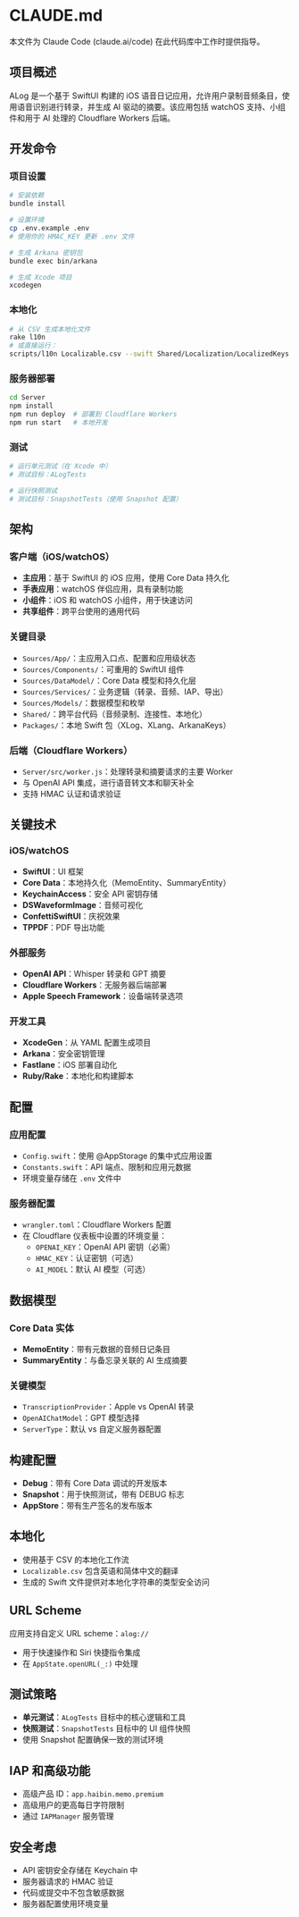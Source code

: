 # CLAUDE.md

本文件为 Claude Code (claude.ai/code) 在此代码库中工作时提供指导。

## 项目概述

ALog 是一个基于 SwiftUI 构建的 iOS 语音日记应用，允许用户录制音频条目，使用语音识别进行转录，并生成 AI 驱动的摘要。该应用包括 watchOS 支持、小组件和用于 AI 处理的 Cloudflare Workers 后端。

## 开发命令

### 项目设置
```bash
# 安装依赖
bundle install

# 设置环境
cp .env.example .env
# 使用你的 HMAC_KEY 更新 .env 文件

# 生成 Arkana 密钥包
bundle exec bin/arkana

# 生成 Xcode 项目
xcodegen
```

### 本地化
```bash
# 从 CSV 生成本地化文件
rake l10n
# 或直接运行：
scripts/l10n Localizable.csv --swift Shared/Localization/LocalizedKeys.swift --root Shared/Localization
```

### 服务器部署
```bash
cd Server
npm install
npm run deploy  # 部署到 Cloudflare Workers
npm run start   # 本地开发
```

### 测试
```bash
# 运行单元测试（在 Xcode 中）
# 测试目标：ALogTests

# 运行快照测试
# 测试目标：SnapshotTests（使用 Snapshot 配置）
```

## 架构

### 客户端（iOS/watchOS）
- **主应用**：基于 SwiftUI 的 iOS 应用，使用 Core Data 持久化
- **手表应用**：watchOS 伴侣应用，具有录制功能
- **小组件**：iOS 和 watchOS 小组件，用于快速访问
- **共享组件**：跨平台使用的通用代码

### 关键目录
- `Sources/App/`：主应用入口点、配置和应用级状态
- `Sources/Components/`：可重用的 SwiftUI 组件
- `Sources/DataModel/`：Core Data 模型和持久化层
- `Sources/Services/`：业务逻辑（转录、音频、IAP、导出）
- `Sources/Models/`：数据模型和枚举
- `Shared/`：跨平台代码（音频录制、连接性、本地化）
- `Packages/`：本地 Swift 包（XLog、XLang、ArkanaKeys）

### 后端（Cloudflare Workers）
- `Server/src/worker.js`：处理转录和摘要请求的主要 Worker
- 与 OpenAI API 集成，进行语音转文本和聊天补全
- 支持 HMAC 认证和请求验证

## 关键技术

### iOS/watchOS
- **SwiftUI**：UI 框架
- **Core Data**：本地持久化（MemoEntity、SummaryEntity）
- **KeychainAccess**：安全 API 密钥存储
- **DSWaveformImage**：音频可视化
- **ConfettiSwiftUI**：庆祝效果
- **TPPDF**：PDF 导出功能

### 外部服务
- **OpenAI API**：Whisper 转录和 GPT 摘要
- **Cloudflare Workers**：无服务器后端部署
- **Apple Speech Framework**：设备端转录选项

### 开发工具
- **XcodeGen**：从 YAML 配置生成项目
- **Arkana**：安全密钥管理
- **Fastlane**：iOS 部署自动化
- **Ruby/Rake**：本地化和构建脚本

## 配置

### 应用配置
- `Config.swift`：使用 @AppStorage 的集中式应用设置
- `Constants.swift`：API 端点、限制和应用元数据
- 环境变量存储在 `.env` 文件中

### 服务器配置
- `wrangler.toml`：Cloudflare Workers 配置
- 在 Cloudflare 仪表板中设置的环境变量：
  - `OPENAI_KEY`：OpenAI API 密钥（必需）
  - `HMAC_KEY`：认证密钥（可选）
  - `AI_MODEL`：默认 AI 模型（可选）

## 数据模型

### Core Data 实体
- **MemoEntity**：带有元数据的音频日记条目
- **SummaryEntity**：与备忘录关联的 AI 生成摘要

### 关键模型
- `TranscriptionProvider`：Apple vs OpenAI 转录
- `OpenAIChatModel`：GPT 模型选择
- `ServerType`：默认 vs 自定义服务器配置

## 构建配置

- **Debug**：带有 Core Data 调试的开发版本
- **Snapshot**：用于快照测试，带有 DEBUG 标志
- **AppStore**：带有生产签名的发布版本

## 本地化

- 使用基于 CSV 的本地化工作流
- `Localizable.csv` 包含英语和简体中文的翻译
- 生成的 Swift 文件提供对本地化字符串的类型安全访问

## URL Scheme

应用支持自定义 URL scheme：`alog://`
- 用于快速操作和 Siri 快捷指令集成
- 在 `AppState.openURL(_:)` 中处理

## 测试策略

- **单元测试**：`ALogTests` 目标中的核心逻辑和工具
- **快照测试**：`SnapshotTests` 目标中的 UI 组件快照
- 使用 Snapshot 配置确保一致的测试环境

## IAP 和高级功能

- 高级产品 ID：`app.haibin.memo.premium`
- 高级用户的更高每日字符限制
- 通过 `IAPManager` 服务管理

## 安全考虑

- API 密钥安全存储在 Keychain 中
- 服务器请求的 HMAC 验证
- 代码或提交中不包含敏感数据
- 服务器配置使用环境变量